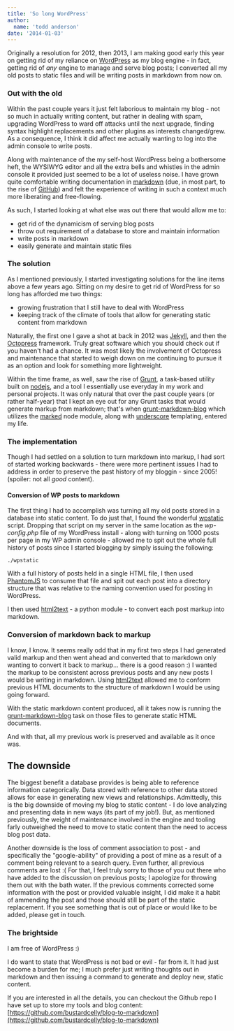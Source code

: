 ```yaml
---
title: 'So long WordPress'
author:
  name: 'todd anderson'
date: '2014-01-03'
---
```

Originally a resolution for 2012, then 2013, I am making good early this year on getting rid of my reliance on [WordPress](http://wordpress.org/) as my blog engine - in fact, getting rid of _any_ engine to manage and serve blog posts; I converted all my old posts to static files and will be writing posts in markdown from now on.

### Out with the old
Within the past couple years it just felt laborious to maintain my blog - not so much in actually writing content, but rather in dealing with spam, upgrading WordPress to ward off attacks until the next upgrade, finding syntax highlight replacements and other plugins as interests changed/grew. As a consequence, I think it did affect me actually wanting to log into the admin console to write posts.

Along with maintenance of the my self-host WordPress being a bothersome heft, the WYSIWYG editor and all the extra bells and whistles in the admin console it provided just seemed to be a lot of useless noise. I have grown quite comfortable writing documentation in [markdown](http://daringfireball.net/projects/markdown/) (due, in most part, to the rise of [GitHub](https://github.com/)) and felt the experience of writing in such a context much more liberating and free-flowing. 

As such, I started looking at what else was out there that would allow me to:

* get rid of the dynamicism of serving blog posts  
* throw out requirement of a database to store and maintain information  
* write posts in markdown  
* easily generate and maintain static files

### The solution
As I mentioned previously, I started investigating solutions for the line items above a few years ago. Sitting on my desire to get rid of WordPress for so long has afforded me two things:

* growing frustration that I still have to deal with WordPress
* keeping track of the climate of tools that allow for generating static content from markdown

Naturally, the first one I gave a shot at back in 2012 was [Jekyll](http://jekyllrb.com/), and then the [Octopress](http://octopress.org/) framework. Truly great software which you should check out if you haven't had a chance. It was most likely the involvement of Octopress and maintenance that started to weigh down on me continuing to pursue it as an option and look for something more lightweight.

Within the time frame, as well, saw the rise of [Grunt](http://gruntjs.com/), a task-based utility built on [nodejs](http://nodejs.org/), and a tool I essentially use everyday in my work and personal projects. It was only natural that over the past couple years (or rather half-year) that I kept an eye out for any Grunt tasks that would generate markup from markdown; that's when [grunt-markdown-blog](https://github.com/testdouble/grunt-markdown-blog) which utilizes the [marked](https://github.com/chjj/marked) node module, along with [underscore](https://github.com/jashkenas/underscore/) templating, entered my life.

### The implementation
Though I had settled on a solution to turn markdown into markup, I had sort of started working backwards - there were more pertinent issues I had to address in order to preserve the past history of my bloggin - since 2005! (spoiler: not all _good_ content).

#### Conversion of WP posts to markdown
The first thing I had to accomplish was turning all my old posts stored in a database into static content. To do just that, I found the wonderful [wpstatic](https://github.com/mossiso/WP-Static) script. Dropping that script on my server in the same location as the _wp-config.php_ file of my WordPress install - along with turning on 1000 posts per page in my WP admin console - allowed me to spit out the whole full history of posts since I started blogging by simply issuing the following:

```
./wpstatic
```

With a full history of posts held in a single HTML file, I then used [PhantomJS](http://phantomjs.org/download.html) to consume that file and spit out each post into a directory structure that was relative to the naming convention used for posting in WordPress.

I then used [html2text](https://github.com/aaronsw/html2text) - a python module - to convert each post markup into markdown.

### Conversion of markdown back to markup
I know, I know. It seems really odd that in my first two steps I had generated valid markup and then went ahead and converted that to markdown only wanting to convert it back to markup... there is a good reason :) I wanted the markup to be consistent across previous posts and any new posts I would be writing in markdown. Using [html2text](https://github.com/aaronsw/html2text) allowed me to conform previous HTML documents to the structure of markdown I would be using going forward.

With the static markdown content produced, all it takes now is running the [grunt-markdown-blog](https://github.com/testdouble/grunt-markdown-blog) task on those files to generate static HTML documents.

And with that, all my previous work is preserved and available as it once was.

## The downside
The biggest benefit a database provides is being able to reference information categorically. Data stored with reference to other data stored allows for ease in generating new views and relationships. Admittedly, this is the big downside of moving my blog to static content - I do love analyzing and presenting data in new ways (its part of my job!). But, as mentioned previously, the weight of maintenance involved in the engine and tooling farly outweighed the need to move to static content than the need to access blog post data.

Another downside is the loss of comment association to post - and specifically the "google-ability" of providing a post of mine as a result of a comment being relevant to a search query. Even further, all previous comments are lost :( For that, I feel truly sorry to those of you out there who have added to the discussion on previous posts; I apologize for throwing them out with the bath water. If the previous comments corrected some information with the post or provided valuable insight, I did make it a habit of ammending the post and those should still be part of the static replacement. If you see something that is out of place or would like to be added, please get in touch.

### The brightside
I am free of WordPress :)

I do want to state that WordPress is not bad or evil - far from it. It had just become a burden for me; I much prefer just writing thoughts out in markdown and then issuing a command to generate and deploy new, static content.

If you are interested in all the details, you can checkout the Github repo I have set up to store my tools and blog content:  
[https://github.com/bustardcelly/blog-to-markdown](https://github.com/bustardcelly/blog-to-markdown)